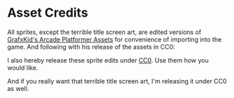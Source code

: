 # Asset Credits
All sprites, except the terrible title screen art, are edited versions of [GrafxKid's Arcade Platformer Assets](https://opengameart.org/content/arcade-platformer-assets) for convenience of importing into the game. And following with his release of the assets in CC0:

I also hereby release these sprite edits under [CC0](https://creativecommons.org/publicdomain/zero/1.0/). Use them how you would like.

And if you really want that terrible title screen art, I'm releasing it
under CC0 as well.
